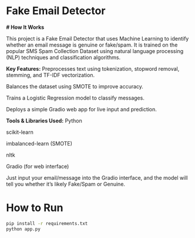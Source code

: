 # Fake Email Detector

**# How It Works**

This project is a Fake Email Detector that uses Machine Learning to identify whether an email message is genuine or fake/spam. It is trained on the popular SMS Spam Collection Dataset using natural language processing (NLP) techniques and classification algorithms.

**Key Features:**
Preprocesses text using tokenization, stopword removal, stemming, and TF-IDF vectorization.

Balances the dataset using SMOTE to improve accuracy.

Trains a Logistic Regression model to classify messages.

Deploys a simple Gradio web app for live input and prediction.

**Tools & Libraries Used:**
Python

scikit-learn

imbalanced-learn (SMOTE)

nltk

Gradio (for web interface)

Just input your email/message into the Gradio interface, and the model will tell you whether it’s likely Fake/Spam or Genuine.

# How to Run

```bash
pip install -r requirements.txt
python app.py
